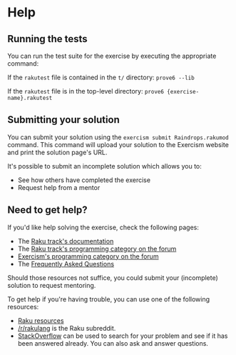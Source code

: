 # Help

## Running the tests

You can run the test suite for the exercise by executing the appropriate command:

If the `rakutest` file is contained in the `t/` directory:
`prove6 --lib`

If the `rakutest` file is in the top-level directory:
`prove6 {exercise-name}.rakutest`

## Submitting your solution

You can submit your solution using the `exercism submit Raindrops.rakumod` command.
This command will upload your solution to the Exercism website and print the solution page's URL.

It's possible to submit an incomplete solution which allows you to:

- See how others have completed the exercise
- Request help from a mentor

## Need to get help?

If you'd like help solving the exercise, check the following pages:

- The [Raku track's documentation](https://exercism.org/docs/tracks/raku)
- The [Raku track's programming category on the forum](https://forum.exercism.org/c/programming/raku)
- [Exercism's programming category on the forum](https://forum.exercism.org/c/programming/5)
- The [Frequently Asked Questions](https://exercism.org/docs/using/faqs)

Should those resources not suffice, you could submit your (incomplete) solution to request mentoring.

To get help if you're having trouble, you can use one of the following resources:

- [Raku resources](https://raku.org/resources/)
- [/r/rakulang](https://www.reddit.com/r/rakulang) is the Raku subreddit.
- [StackOverflow](http://stackoverflow.com/questions/tagged/raku) can be used to search for your problem and see if it has been answered already. You can also ask and answer questions.